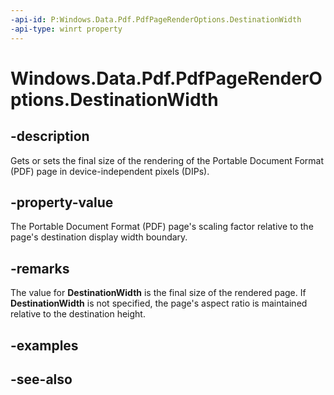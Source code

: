 ----api-id: P:Windows.Data.Pdf.PdfPageRenderOptions.DestinationWidth
-api-type: winrt property
---<!-- Property syntaxpublic uint DestinationWidth { get;  set; }--># Windows.Data.Pdf.PdfPageRenderOptions.DestinationWidth## -descriptionGets or sets the final size of the rendering of the Portable Document Format (PDF) page in device-independent pixels (DIPs).## -property-valueThe Portable Document Format (PDF) page's scaling factor relative to the page's destination display width boundary.## -remarksThe value for **DestinationWidth** is the final size of the rendered page. If **DestinationWidth** is not specified, the page's aspect ratio is maintained relative to the destination height.## -examples## -see-also